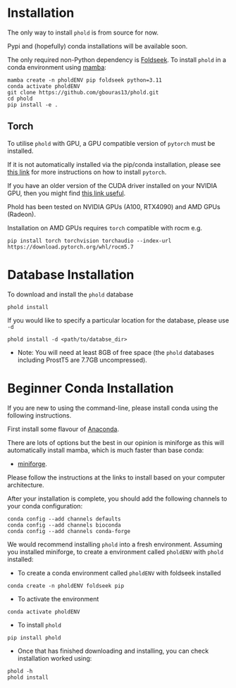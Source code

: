 # Installation

The only way to install `phold` is from source for now. 

Pypi and (hopefully) conda installations will be available soon. 

The only required non-Python dependency is [Foldseek](https://github.com/steineggerlab/foldseek). To install `phold` in a conda environment using [mamba](https://github.com/conda-forge/miniforge):

```
mamba create -n pholdENV pip foldseek python=3.11
conda activate pholdENV
git clone https://github.com/gbouras13/phold.git
cd phold 
pip install -e .
```

## Torch 

To utilise `phold` with GPU, a GPU compatible version of `pytorch` must be installed. 

If it is not automatically installed via the pip/conda installation, please see [this link](https://pytorch.org) for more instructions on how to install `pytorch`. 

If you have an older version of the CUDA driver installed on your NVIDIA GPU, then you might find [this link useful](https://pytorch.org/get-started/previous-versions/).

Phold has been tested on NVIDIA GPUs (A100, RTX4090) and AMD GPUs (Radeon). 

Installation on AMD GPUs requires `torch` compatible with rocm e.g.

```
pip install torch torchvision torchaudio --index-url https://download.pytorch.org/whl/rocm5.7
```

# Database Installation

To download and install the `phold` database

```
phold install
```

If you would like to specify a particular location for the database, please use `-d`

```
phold install -d <path/to/databse_dir>
```

* Note: You will need at least 8GB of free space (the `phold` databases including ProstT5 are 7.7GB uncompressed).

# Beginner Conda Installation

If you are new to using the command-line, please install conda using the following instructions.

First install some flavour of [Anaconda](https://www.anaconda.com/products/distribution). 

There are lots of options but the best in our opinion is miniforge as this will automatically install mamba, which is much faster than base conda:

   * [miniforge](https://github.com/conda-forge/miniforge).
  
Please follow the instructions at the links to install based on your computer architecture. 

After your installation is complete, you should add the following channels to your conda configuration:

```
conda config --add channels defaults
conda config --add channels bioconda
conda config --add channels conda-forge
```

We would recommend installing `phold` into a fresh environment. Assuming you installed miniforge, to create a environment called `pholdENV` with `phold` installed:

* To create a conda environment called `pholdENV` with foldseek installed

```
conda create -n pholdENV foldseek pip
```

* To activate the environment

```
conda activate pholdENV
```

* To install `phold`

```
pip install phold
```

* Once that has finished downloading and installing, you can check installation worked using:

```
phold -h
phold install
```